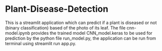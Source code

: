 # Plant-Disease-Detection
This is a streamlit application which can predict if a plant is diseased or not (binary classification) based of the photo of its leaf. The file cnn-model.ipynb provides the trained model CNN_model.keras to be used for prediction by the python file run_model.py, the application can be run from terminal using streamlit run app.py. 
